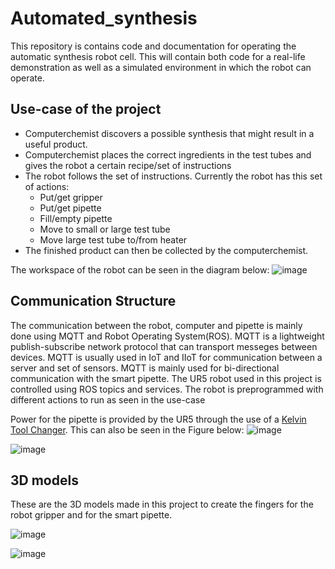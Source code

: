 # Automated_synthesis

This repository is contains code and documentation for operating the automatic synthesis robot cell. This will contain both code for a real-life demonstration as well as a simulated environment in which the robot can operate.

## Use-case of the project

- Computerchemist discovers a possible synthesis that might result in a useful product.
- Computerchemist places the correct ingredients in the test tubes and gives the robot a certain recipe/set of instructions
- The robot follows the set of instructions. Currently the robot has this set of actions:
  - Put/get gripper
  - Put/get pipette
  - Fill/empty pipette
  - Move to small or large test tube
  - Move large test tube to/from heater
- The finished product can then be collected by the computerchemist.

The workspace of the robot can be seen in the diagram below:
![image](https://user-images.githubusercontent.com/11269762/146534078-1a6d2434-7305-4252-a323-801507d97499.png)

## Communication Structure

The communication between the robot, computer and pipette is mainly done using MQTT and Robot Operating System(ROS). MQTT is a lightweight publish-subscribe network protocol that can transport messeges between devices. MQTT is usually used in IoT and IIoT for communication between a server and set of sensors. MQTT is mainly used for bi-directional communication with the smart pipette. The UR5 robot used in this project is controlled using ROS topics and services. The robot is preprogrammed with different actions to run as seen in the use-case

Power for the pipette is provided by the UR5 through the use of a [Kelvin Tool Changer](https://www.toolchanger.eu/). This can also be seen in the Figure below:
![image](https://user-images.githubusercontent.com/11269762/146416383-d93de111-cdac-4694-a24d-26503c61c69f.png)

![image](https://user-images.githubusercontent.com/11269762/146535781-8aff26d8-60b2-4458-90d7-c38f14d3208d.png)


## 3D models

These are the 3D models made in this project to create the fingers for the robot gripper and for the smart pipette.

![image](https://user-images.githubusercontent.com/11269762/146416910-898239d5-24cd-459c-b911-7d79153b5bc9.png)


![image](https://user-images.githubusercontent.com/11269762/146416038-44828104-0290-422c-b48c-804bb8728a21.png)
